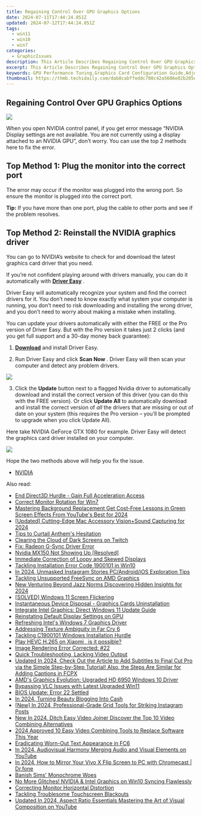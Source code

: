 ```yaml
---
title: Regaining Control Over GPU Graphics Options
date: 2024-07-11T17:44:24.851Z
updated: 2024-07-12T17:44:24.851Z
tags:
  - win11
  - win10
  - win7
categories:
  - GraphicIssues
description: This Article Describes Regaining Control Over GPU Graphics Options
excerpt: This Article Describes Regaining Control Over GPU Graphics Options
keywords: GPU Performance Tuning,Graphics Card Configuration Guide,Adjust GPU Settings for Optimal Gaming Experience,Maximize Graphics Card Potential,Custom GPU Options Control,GPU Overclocking Tips,Navigating Graphics Card Menus Effectively
thumbnail: https://thmb.techidaily.com/dab8cabffeddc700c42a5606e02b205ea6f1fa907c56db6f2e6e81070455269a.jpg
---
```


## Regaining Control Over GPU Graphics Options

![](https://images.drivereasy.com/wp-content/uploads/2017/05/img_591121a1475ee.jpg)

 When you open NVIDIA control panel, if you get error message “NVIDIA Display settings are not available. You are not currently using a display attached to an NVIDIA GPU”, don’t worry. You can use the top 2 methods here to fix the error.

## **Top Method 1: Plug the monitor into the correct port**

 The error may occur if the monitor was plugged into the wrong port. So ensure the monitor is plugged into the correct port.

**Tip:** If you have more than one port, plug the cable to other ports and see if the problem resolves.

## **Top Method 2: Reinstall the NVIDIA graphics driver**

 You can go to NVIDIA’s website to check for and download the latest graphics card driver that you need.

 If you’re not confident playing around with drivers manually,  you can do it automatically with **[Driver Easy](https://tools.techidaily.com/drivereasy/download/)**  .

 Driver Easy will automatically recognize your system and find the correct drivers for it. You don’t need to know exactly what system your computer is running, you don’t need to risk downloading and installing the wrong driver, and you don’t need to worry about making a mistake when installing.

 You can update your drivers automatically with either the FREE or the Pro version of Driver Easy. But with the Pro version it takes just 2 clicks (and you get full support and a 30-day money back guarantee):

 1) **[Download](https://tools.techidaily.com/drivereasy/download/)**   and install Driver Easy.

 2) Run Driver Easy and click **Scan Now** . Driver Easy will then scan your computer and detect any problem drivers.

![](https://images.drivereasy.com/wp-content/uploads/2017/09/img_59ae5a6993f7f.jpg)

 3) Click the **Update** button next to a flagged Nvidia driver to automatically download and install the correct version of this driver (you can do this with the FREE version). Or click **Update All**  to automatically download and install the correct version of _all_   the drivers that are missing or out of date on your system (this requires the Pro version – you’ll be prompted to upgrade when you click Update All).

 Here take NVIDIA GeForce GTX 1080 for example. Driver Easy will detect the graphics card driver installed on your computer.

![](https://images.drivereasy.com/wp-content/uploads/2017/09/img_59ae5a7e64fbb.jpg)

Hope the two methods above will help you fix the issue.

* [NVIDIA](https://tools.techidaily.com/drivereasy/download/)

<ins class="adsbygoogle"
     style="display:block"
     data-ad-format="autorelaxed"
     data-ad-client="ca-pub-7571918770474297"
     data-ad-slot="1223367746"></ins>



<ins class="adsbygoogle"
     style="display:block"
     data-ad-client="ca-pub-7571918770474297"
     data-ad-slot="8358498916"
     data-ad-format="auto"
     data-full-width-responsive="true"></ins>



<span class="atpl-alsoreadstyle">Also read:</span>
<div><ul>
<li><a href="https://graphic-issues.techidaily.com/end-direct3d-hurdle-gain-full-acceleration-access/"><u>End Direct3D Hurdle - Gain Full Acceleration Access</u></a></li>
<li><a href="https://graphic-issues.techidaily.com/correct-monitor-rotation-for-win7/"><u>Correct Monitor Rotation for Win7</u></a></li>
<li><a href="https://youtube-stream.techidaily.com/mastering-background-replacement-get-cost-free-lessons-in-green-screen-effects-from-youtubes-best-for-2024/"><u>Mastering Background Replacement  Get Cost-Free Lessons in Green Screen Effects From YouTube's Best for 2024</u></a></li>
<li><a href="https://desktop-recording.techidaily.com/updated-cutting-edge-mac-accessory-visionplussound-capturing-for-2024/"><u>[Updated] Cutting-Edge Mac Accessory  Vision+Sound Capturing for 2024</u></a></li>
<li><a href="https://graphic-issues.techidaily.com/tips-to-curtail-anthems-hesitation/"><u>Tips to Curtail Anthem's Hesitation</u></a></li>
<li><a href="https://graphic-issues.techidaily.com/clearing-the-cloud-of-dark-screens-on-twitch/"><u>Clearing the Cloud of Dark Screens on Twitch</u></a></li>
<li><a href="https://graphic-issues.techidaily.com/fix-radeon-g-sync-driver-error/"><u>Fix: Radeon G-Sync Driver Error</u></a></li>
<li><a href="https://graphic-issues.techidaily.com/nvidia-mx150-not-showing-up-resolved/"><u>Nvidia MX150 Not Showing Up [Resolved]</u></a></li>
<li><a href="https://graphic-issues.techidaily.com/immediate-correction-of-loopy-and-skewed-displays/"><u>Immediate Correction of Loopy and Skewed Displays</u></a></li>
<li><a href="https://graphic-issues.techidaily.com/tackling-installation-error-code-1900101-in-win10/"><u>Tackling Installation Error Code 1900101 in Win10</u></a></li>
<li><a href="https://instagram-clips.techidaily.com/in-2024-unmasked-instagram-stories-pcandroidios-exploration-tips/"><u>In 2024, Unmasked Instagram Stories  PC/Android/iOS Exploration Tips</u></a></li>
<li><a href="https://graphic-issues.techidaily.com/tackling-unsupported-freesync-on-amd-graphics/"><u>Tackling Unsupported FreeSync on AMD Graphics</u></a></li>
<li><a href="https://audio-editing.techidaily.com/new-venturing-beyond-jazz-norms-discovering-hidden-insights-for-2024/"><u>New Venturing Beyond Jazz Norms Discovering Hidden Insights for 2024</u></a></li>
<li><a href="https://graphic-issues.techidaily.com/solved-windows-11-screen-flickering/"><u>[SOLVED] Windows 11 Screen Flickering</u></a></li>
<li><a href="https://graphic-issues.techidaily.com/instantaneous-device-disposal-graphics-cards-uninstallation/"><u>Instantaneous Device Disposal - Graphics Cards Uninstallation</u></a></li>
<li><a href="https://graphic-issues.techidaily.com/integrate-intel-graphics-direct-windows-11-update-guide/"><u>Integrate Intel Graphics: Direct Windows 11 Update Guide</u></a></li>
<li><a href="https://graphic-issues.techidaily.com/reinstating-default-display-settings-on-gpu/"><u>Reinstating Default Display Settings on GPU</u></a></li>
<li><a href="https://graphic-issues.techidaily.com/refreshing-intels-windows-7-graphics-driver/"><u>Refreshing Intel's Windows 7 Graphics Driver</u></a></li>
<li><a href="https://graphic-issues.techidaily.com/addressing-texture-ambiguity-in-far-cry-6/"><u>Addressing Texture Ambiguity in Far Cry 6</u></a></li>
<li><a href="https://graphic-issues.techidaily.com/tackling-c1900101-windows-installation-hurdle/"><u>Tackling C1900101 Windows Installation Hurdle</u></a></li>
<li><a href="https://review-topics.techidaily.com/play-hevc-h265-on-xiaomi-is-it-possible-by-aiseesoft-video-converter-play-hevc-video-on-android/"><u>Play HEVC H.265 on Xiaomi , is it possible?</u></a></li>
<li><a href="https://graphic-issues.techidaily.com/image-rendering-error-corrected-22/"><u>Image Rendering Error Corrected: #22</u></a></li>
<li><a href="https://graphic-issues.techidaily.com/quick-troubleshooting-lacking-video-output/"><u>Quick Troubleshooting, Lacking Video Output</u></a></li>
<li><a href="https://ai-video-tools.techidaily.com/updated-in-2024-check-out-the-article-to-add-subtitles-to-final-cut-pro-via-the-simple-step-by-step-tutorial-also-the-steps-are-similar-for-adding-captions-/"><u>Updated In 2024, Check Out the Article to Add Subtitles to Final Cut Pro via the Simple Step-by-Step Tutorial! Also, the Steps Are Similar for Adding Captions in FCPX</u></a></li>
<li><a href="https://graphic-issues.techidaily.com/amds-graphics-evolution-upgraded-hd-6950-windows-10-driver/"><u>AMD's Graphics Evolution: Upgraded HD 6950 Windows 10 Driver</u></a></li>
<li><a href="https://graphic-issues.techidaily.com/bypassing-vlc-issues-with-latest-upgraded-win11/"><u>Bypassing VLC Issues with Latest Upgraded Win11</u></a></li>
<li><a href="https://graphic-issues.techidaily.com/bios-update-error-22-settled/"><u>BIOS Update: Error 22 Settled</u></a></li>
<li><a href="https://youtube-stream.techidaily.com/in-2024-turning-beauty-blogging-into-cash/"><u>In 2024, Turning Beauty Blogging Into Cash</u></a></li>
<li><a href="https://instagram-video-files.techidaily.com/new-in-2024-professional-grade-grid-tools-for-striking-instagram-posts/"><u>[New] In 2024, Professional-Grade Grid Tools for Striking Instagram Posts</u></a></li>
<li><a href="https://smart-video-editing.techidaily.com/new-in-2024-ditch-easy-video-joiner-discover-the-top-10-video-combining-alternatives/"><u>New In 2024, Ditch Easy Video Joiner Discover the Top 10 Video Combining Alternatives</u></a></li>
<li><a href="https://ai-vdieo-software.techidaily.com/2024-approved-10-easy-video-combining-tools-to-replace-software-this-year/"><u>2024 Approved 10 Easy Video Combining Tools to Replace Software This Year</u></a></li>
<li><a href="https://graphic-issues.techidaily.com/eradicating-worn-out-text-appearance-in-fc6/"><u>Eradicating Worn-Out Text Appearance in FC6</u></a></li>
<li><a href="https://youtube-lab.techidaily.com/24-audiovisual-harmony-merging-audio-and-visual-elements-on-youtube/"><u>In 2024, Audiovisual Harmony  Merging Audio and Visual Elements on YouTube</u></a></li>
<li><a href="https://screen-mirror.techidaily.com/in-2024-how-to-mirror-your-vivo-x-flip-screen-to-pc-with-chromecast-drfone-by-drfone-android/"><u>In 2024, How to Mirror Your Vivo X Flip Screen to PC with Chromecast | Dr.fone</u></a></li>
<li><a href="https://graphic-issues.techidaily.com/banish-sims-monochrome-woes/"><u>Banish Sims' Monochrome Woes</u></a></li>
<li><a href="https://graphic-issues.techidaily.com/no-more-glitches-nvidia-and-intel-graphics-on-win10-syncing-flawlessly/"><u>No More Glitches! NVIDIA & Intel Graphics on Win10 Syncing Flawlessly</u></a></li>
<li><a href="https://graphic-issues.techidaily.com/correcting-monitor-horizontal-distortion/"><u>Correcting Monitor Horizontal Distortion</u></a></li>
<li><a href="https://graphic-issues.techidaily.com/tackling-troublesome-touchscreen-blackouts/"><u>Tackling Troublesome Touchscreen Blackouts</u></a></li>
<li><a href="https://ai-driven-video-production.techidaily.com/updated-in-2024-aspect-ratio-essentials-mastering-the-art-of-visual-composition-on-youtube/"><u>Updated In 2024, Aspect Ratio Essentials Mastering the Art of Visual Composition on YouTube</u></a></li>
</ul></div>
